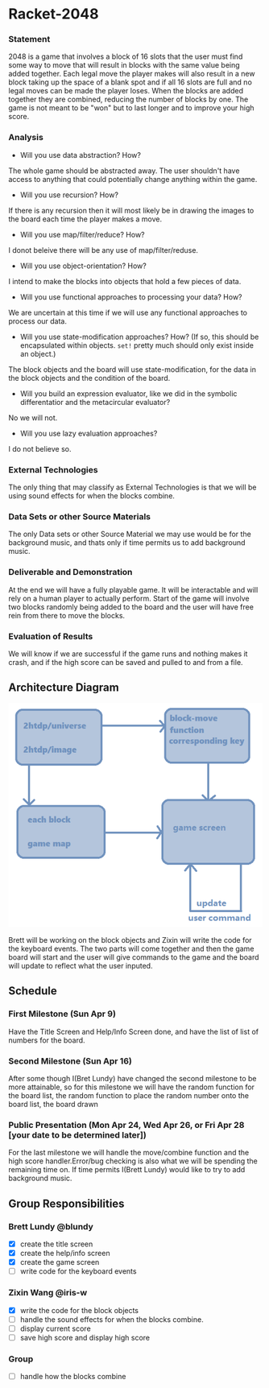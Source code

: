 # Racket-2048

### Statement
2048 is a game that involves a block of 16 slots that the user must find some way to move that will result in blocks with the same value being added together. Each legal move the player makes will also result in a new block taking up the space of a blank spot and if all 16 slots are full and no legal moves can be made the player loses. When the blocks are added together they are combined, reducing the number of blocks by one. The game is not meant to be "won" but to last longer and to improve your high score.
 
### Analysis
- Will you use data abstraction? How?

The whole game should be abstracted away. The user shouldn't have access to anything that could potentially change anything within the game. 
- Will you use recursion? How? 

If there is any recursion then it will most likely be in drawing the images to the board each time the player makes a move.
- Will you use map/filter/reduce? How?

I donot beleive there will be any use of map/filter/reduse.
- Will you use object-orientation? How?

I intend to make the blocks into objects that hold a few pieces of data.
- Will you use functional approaches to processing your data? How?

We are uncertain at this time if we will use any functional approaches to process our data.
- Will you use state-modification approaches? How? (If so, this should be encapsulated within objects. `set!` pretty much should only exist inside an object.)

The block objects and the board will use state-modification, for the data in the block objects and the condition of the board.
- Will you build an expression evaluator, like we did in the symbolic differentatior and the metacircular evaluator?

No we will not.
- Will you use lazy evaluation approaches?

I do not believe so.

### External Technologies
The only thing that may classify as External Technologies is that we will be using sound effects for when the blocks combine.

### Data Sets or other Source Materials
The only Data sets or other Source Material we may use would be for the background music, and thats only if time permits us to add background music. 

### Deliverable and Demonstration
At the end we will have a fully playable game. It will be interactable and will rely on a human player to actually perform. Start of the game will involve two blocks randomly being added to the board and the user will have free rein from there to move the blocks. 

### Evaluation of Results
We will know if we are successful if the game runs and nothing makes it crash, and if the high score can be saved and pulled to and from a file.

## Architecture Diagram
![Architecture_Diagram](/2048-diagram.png?raw=true "Architecture Diagram")

Brett will be working on the block objects and Zixin will write the code for the keyboard events. The two parts will come together and then the game board will start and the user will give commands to the game and the board will update to reflect what the user inputed. 

## Schedule

### First Milestone (Sun Apr 9)
Have the Title Screen and Help/Info Screen done, and have the list of list of numbers for the board.

### Second Milestone (Sun Apr 16)
After some though I(Bret Lundy) have changed the second milestone to be more attainable, so for this milestone we will have the random function for the board list, the random function to place the random number onto the board list, the board drawn 

### Public Presentation (Mon Apr 24, Wed Apr 26, or Fri Apr 28 [your date to be determined later])
For the last milestone we will handle the move/combine function and the high score handler.Error/bug checking is also what we will be spending the remaining time on. If time permits I(Brett Lundy) would like to try to add background music.

## Group Responsibilities

### Brett Lundy @blundy
- [X] create the title screen
- [X] create the help/info screen
- [X] create the game screen
- [ ] write code for the keyboard events

### Zixin Wang @iris-w
- [X] write the code for the block objects
- [ ] handle the sound effects for when the blocks combine.
- [ ] display current score
- [ ] save high score and display high score
### Group
- [ ] handle how the blocks combine
